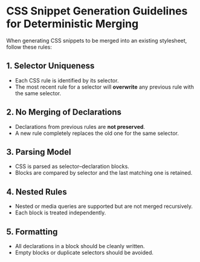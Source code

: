 # CSS Snippet Generation Guidelines for Deterministic Merging

When generating CSS snippets to be merged into an existing stylesheet, follow these rules:

## 1. Selector Uniqueness
- Each CSS rule is identified by its selector.
- The most recent rule for a selector will **overwrite** any previous rule with the same selector.

## 2. No Merging of Declarations
- Declarations from previous rules are **not preserved**.
- A new rule completely replaces the old one for the same selector.

## 3. Parsing Model
- CSS is parsed as selector–declaration blocks.
- Blocks are compared by selector and the last matching one is retained.

## 4. Nested Rules
- Nested or media queries are supported but are not merged recursively.
- Each block is treated independently.

## 5. Formatting
- All declarations in a block should be cleanly written.
- Empty blocks or duplicate selectors should be avoided.
